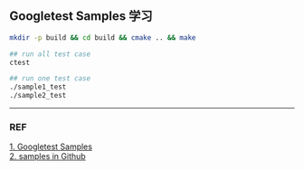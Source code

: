 ## Googletest Samples 学习

```bash
mkdir -p build && cd build && cmake .. && make

## run all test case 
ctest

## run one test case
./sample1_test
./sample2_test

```

---

### REF
[1. Googletest Samples](https://google.github.io/googletest/samples.html)  
[2. samples in Github](https://github.com/google/googletest/tree/master/googletest/samples)  

